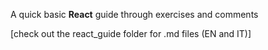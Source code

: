 A quick basic **React** guide through exercises and comments 

[check out the react_guide folder for .md files (EN and IT)]

